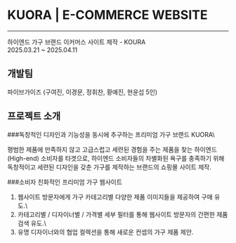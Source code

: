 # KUORA | E-COMMERCE WEBSITE

---

하이엔드 가구 브랜드 이커머스 사이트 제작 - KOURA\
2025.03.21 ~ 2025.04.11

## 개발팀

파이브가이즈 (구여진, 이경문, 정휘찬, 황예진, 현윤섭 5인)

## 프로젝트 소개

###독창적인 디자인과 기능성을 동시에 추구하는 프리미엄 가구 브랜드 KUORA\

평범한 제품에 만족하지 않고 고급스럽고 세련된 경험을 주는 제품을 찾는 하이엔드(High-end) 소비자를 타겟으로, 하이엔드 소비자들의 차별화된 욕구를 충족하기 위해 독창적이고 세련된 디자인을 갖춘 가구를 제작하는 브랜드의 쇼핑몰 사이트 제작.

###소비자 친화적인 프리미엄 가구 웹사이트

1. 웹사이트 방문자에게 가구 카테고리별 다양한 제품 이미지들을 제공하여 구매 유도.\
2. 카테고리별 / 디자이너별 / 가격별 세부 필터를 통해 웹사이트 방문자의 간편한 제품 검색 유도.\
3. 유명 디자이너와의 협업 컬렉션을 통해 새로운 컨셉의 가구 제품 제안.
